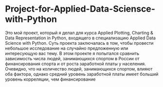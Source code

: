 # Project-for-Applied-Data-Sciensce-with-Python
Это мой проект, который я делал для курса Applied Plotting, Charting & Data Representation in Python, входящего в специализацию Applied Data Science with Python.
Суть проекта заключалась в том, чтобы провести небольшое исследование на случайно предложенную или интересующую вас тему.
В этом проекте я попытался сравнить зависимость числа людей, занимающихся спортом в России от финансирования спорта и от роста заработной платы у населения.
Очевидно, что на количество людей, занимающихся спортом, влияют оба фактора, однако средний уровень заработной платы имеет больший уровень корреляции, чем финансирование
